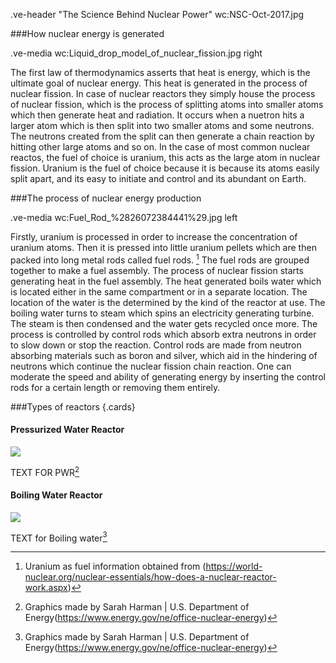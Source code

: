 .ve-header  "The Science Behind Nuclear Power" wc:NSC-Oct-2017.jpg




###How nuclear energy is generated

.ve-media wc:Liquid_drop_model_of_nuclear_fission.jpg right

The first law of thermodynamics asserts that heat is energy, which is the ultimate goal of nuclear energy. This heat is generated in the process of nuclear fission. In case of nuclear reactors they simply house the process of nuclear fission, which is the process of splitting atoms into smaller atoms which then generate heat and radiation. It occurs when a nuetron hits a larger atom which is then split into two smaller atoms and some neutrons. The neutrons created from the split can then generate a chain reaction by hitting other large atoms and so on. In the case of most common nuclear reactos, the fuel of choice is uranium, this acts as the large atom in nuclear fission. Uranium is the fuel of choice because it is because its atoms easily split apart, and its easy to initiate and control and its abundant on Earth. 




###The process of nuclear energy production

.ve-media wc:Fuel_Rod_%2826072384441%29.jpg left

Firstly, uranium is processed in order to increase the concentration of uranium atoms. Then it is pressed into little uranium pellets which are then packed into long metal rods called fuel rods. [^1] The fuel rods are grouped together to make a fuel assembly. The process of nuclear fission starts generating heat in the fuel assembly. The heat generated boils water which is located either in the same compartment or in a separate location. The location of the water is the determined by the kind of the reactor at use. The boiling water turns to steam which spins an electricity generating turbine. The steam is then condensed and the water gets recycled once more. The process is controlled by control rods which absorb extra neutrons in order to slow down or stop the reaction. Control rods are made from neutron absorbing materials such as boron and silver, which aid in the hindering of neutrons which continue the nuclear fission chain reaction. One can moderate the speed and ability of generating energy by inserting the control rods for a certain length or removing them entirely. 

###Types of reactors {.cards}


#### Pressurized Water Reactor

![](https://www.energy.gov/sites/default/files/styles/full_article_width/public/2019/02/f59/Pressurized_Water_Reactor%201200%20x%20900-01_0.png?itok=0i6xJIWK)

TEXT FOR PWR[^2]

#### Boiling Water Reactor

![](https://www.energy.gov/sites/default/files/styles/full_article_width/public/2019/02/f59/Boiling_Water_Reactor%201200%20x%20900-01_1.png?itok=3YaGV6RX)

TEXT for Boiling water[^2]




[^1]: Uranium as fuel information obtained from (https://world-nuclear.org/nuclear-essentials/how-does-a-nuclear-reactor-work.aspx)
[^2]: Graphics made by Sarah Harman | U.S. Department of Energy(https://www.energy.gov/ne/office-nuclear-energy)